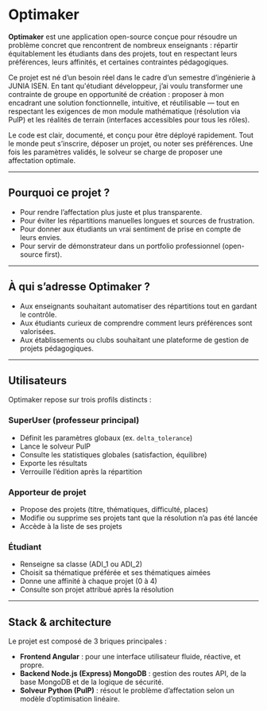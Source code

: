 # Optimaker

**Optimaker** est une application open-source conçue pour résoudre un problème concret que rencontrent de nombreux enseignants : répartir équitablement les étudiants dans des projets, tout en respectant leurs préférences, leurs affinités, et certaines contraintes pédagogiques.

Ce projet est né d’un besoin réel dans le cadre d’un semestre d’ingénierie à JUNIA ISEN. En tant qu'étudiant développeur, j’ai voulu transformer une contrainte de groupe en opportunité de création : proposer à mon encadrant une solution fonctionnelle, intuitive, et réutilisable — tout en respectant les exigences de mon module mathématique (résolution via PulP) et les réalités de terrain (interfaces accessibles pour tous les rôles).

Le code est clair, documenté, et conçu pour être déployé rapidement. Tout le monde peut s’inscrire, déposer un projet, ou noter ses préférences. Une fois les paramètres validés, le solveur se charge de proposer une affectation optimale.

---

## Pourquoi ce projet ?

- Pour rendre l’affectation plus juste et plus transparente.
- Pour éviter les répartitions manuelles longues et sources de frustration.
- Pour donner aux étudiants un vrai sentiment de prise en compte de leurs envies.
- Pour servir de démonstrateur dans un portfolio professionnel (open-source first).

---

## À qui s’adresse Optimaker ?

- Aux enseignants souhaitant automatiser des répartitions tout en gardant le contrôle.
- Aux étudiants curieux de comprendre comment leurs préférences sont valorisées.
- Aux établissements ou clubs souhaitant une plateforme de gestion de projets pédagogiques.

---

## Utilisateurs

Optimaker repose sur trois profils distincts :

### SuperUser (professeur principal)

- Définit les paramètres globaux (ex. `delta_tolerance`)
- Lance le solveur PulP
- Consulte les statistiques globales (satisfaction, équilibre)
- Exporte les résultats
- Verrouille l’édition après la répartition

### Apporteur de projet

- Propose des projets (titre, thématiques, difficulté, places)
- Modifie ou supprime ses projets tant que la résolution n’a pas été lancée
- Accède à la liste de ses projets

### Étudiant

- Renseigne sa classe (ADI_1 ou ADI_2)
- Choisit sa thématique préférée et ses thématiques aimées
- Donne une affinité à chaque projet (0 à 4)
- Consulte son projet attribué après la résolution

---

## Stack & architecture

Le projet est composé de 3 briques principales :

- **Frontend Angular** : pour une interface utilisateur fluide, réactive, et propre.
- **Backend Node.js (Express) MongoDB** : gestion des routes API, de la base MongoDB et de la logique de sécurité.
- **Solveur Python (PulP)** : résout le problème d’affectation selon un modèle d’optimisation linéaire.